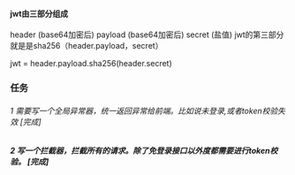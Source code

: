 #### jwt由三部分组成

header (base64加密后)
payload (base64加密后)
secret (盐值)
jwt的第三部分就是是sha256（header.payload，secret）

jwt = header.payload.sha256(header.secret)

### 任务

###### 1 需要写一个全局异常器，统一返回异常给前端。比如说未登录,或者token校验失效 [完成]

##### 2 写一个拦截器，拦截所有的请求。除了免登录接口以外度都需要进行token校验。 [完成]


